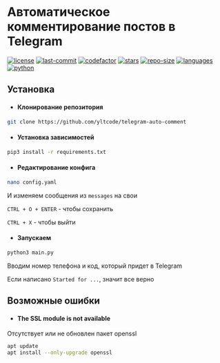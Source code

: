 # Автоматическое комментирование постов в Telegram

[![license](https://img.shields.io/github/license/yltcode/telegram-auto-comment?style=for-the-badge)](LICENSE)
[![last-commit](https://img.shields.io/github/last-commit/FoxUserbot/FoxUserbot?style=for-the-badge)](https://github.com/yltcode/telegram-auto-comment/commits/main)
[![codefactor](https://www.codefactor.io/repository/github/FoxUserbot/FoxUserbot/badge?style=for-the-badge)]()
[![stars](https://img.shields.io/github/stars/yltcode/telegram-auto-comment?style=for-the-badge)]()
[![repo-size](https://img.shields.io/github/repo-size/yltcode/telegram-auto-comment?style=for-the-badge)]()
[![languages](https://img.shields.io/github/languages/top/yltcode/telegram-auto-comment?style=for-the-badge)]()
[![python](https://img.shields.io/badge/python-%3E%203.6-blue?style=for-the-badge)]()

## Установка
- #### Клонирование репозитория

```sh
git clone https://github.com/yltcode/telegram-auto-comment
```

- #### Установка зависимостей

```sh
pip3 install -r requirements.txt
```

- #### Редактирование конфига

```sh
nano config.yaml
```

И изменяем сообщения из `messages` на свои

`CTRL + O + ENTER` - чтобы сохранить

`CTRL + X` - чтобы выйти

- #### Запускаем

```sh
python3 main.py
```

Вводим номер телефона и код, который придет в Telegram

Если написано `Started for ...`, значит все верно

## Возможные ошибки

- #### The SSL module is not available

Отсутствует или не обновлен пакет openssl

```sh
apt update
apt install --only-upgrade openssl
```
